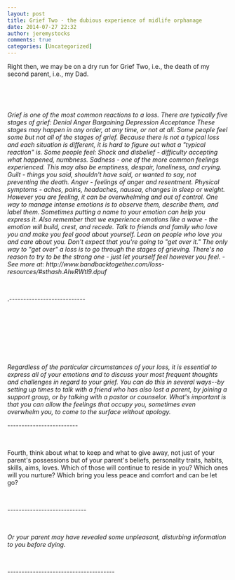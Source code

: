 ```yaml
---
layout: post
title: Grief Two - the dubious experience of midlife orphanage
date: 2014-07-27 22:32
author: jeremystocks
comments: true
categories: [Uncategorized]
---
```

<p>Right then, we may be on a dry run for Grief Two, i.e., the death of my second parent, i.e., my Dad.&nbsp;</p><p>&nbsp;</p><p>&nbsp;</p><p><em>Grief is one of the most common reactions to a loss. There are typically five stages of grief: Denial Anger Bargaining Depression Acceptance These stages may happen in any order, at any time, or not at all. Some people feel some but not all of the stages of grief. Because there is not a typical loss and each situation is different, it is hard to figure out what a "typical reaction" is. Some people feel: Shock and disbelief - difficulty accepting what happened, numbness. Sadness - one of the more common feelings experienced. This may also be emptiness, despair, loneliness, and crying. Guilt - things you said, shouldn't have said, or wanted to say, not preventing the death. Anger - feelings of anger and resentment. Physical symptoms - aches, pains, headaches, nausea, changes in sleep or weight. However you are feeling, it can be overwhelming and out of control. One way to manage intense emotions is to observe them, describe them, and label them. Sometimes putting a name to your emotion can help you express it. Also remember that we experience emotions like a wave - the emotion will build, crest, and recede. Talk to friends and family who love you and make you feel good about yourself. Lean on people who love you and care about you. Don't expect that you're going to "get over it." The only way to "get over" a loss is to go through the stages of grieving. There's no reason to try to be the strong one - just let yourself feel however you feel. - See more at: http://www.bandbacktogether.com/loss-resources/#sthash.AIwRWtl9.dpuf</em></p><p>&nbsp;</p><p>.---------------------------</p><p>&nbsp;</p><p>&nbsp;</p><p>&nbsp;</p><p>&nbsp;</p><p><em>Regardless of the particular circumstances of your loss, it is essential to express all of your emotions and to discuss your most frequent thoughts and challenges in regard to your grief. You can do this in several ways--by setting up times to talk with a friend who has also lost a parent, by joining a support group, or by talking with a pastor or counselor. What's important is that you can allow the feelings that occupy you, sometimes even overwhelm you, to come to the surface without apology.&nbsp;</em></p><p>-------------------------</p><p>&nbsp;</p><p>Fourth, think about what to keep and what to give away, not just of your parent's possessions but of your parent's beliefs, personality traits, habits, skills, aims, loves. Which of those will continue to reside in you? Which ones will you nurture? Which bring you less peace and comfort and can be let go?</p><p>&nbsp;</p><p>----------------------------</p><p>&nbsp;</p><p><em>Or your parent may have revealed some unpleasant, disturbing information to you before dying.</em></p><p>&nbsp;</p><p>--------------------------------------</p>
